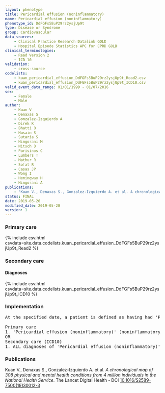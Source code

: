 ```yaml
---
layout: phenotype
title: Pericardial effusion (noninflammatory)
name: Pericardial effusion (noninflammatory)
phenotype_id: DdFGFs5BuP29rz2ysjUp9t 
type: Disease or Syndrome
group: Cardiovascular
data_sources: 
    - Clinical Practice Research Datalink GOLD
    - Hospital Episode Statistics APC for CPRD GOLD
clinical_terminologies: 
    - Read Version 2
    - ICD-10
validation: 
    - cross-source
codelists: 
    - kuan_pericardial_effusion_DdFGFs5BuP29rz2ysjUp9t_Read2.csv
    - kuan_pericardial_effusion_DdFGFs5BuP29rz2ysjUp9t_ICD10.csv
valid_event_data_range: 01/01/1999 - 01/07/2016
sex: 
    - Female
    - Male
author: 
    - Kuan V
    - Denaxas S
    - Gonzalez-Izquierdo A
    - Direk K
    - Bhatti O
    - Husain S
    - Sutaria S
    - Hingorani M
    - Nitsch D
    - Parisinos C
    - Lumbers T
    - Mathur R
    - Sofat R
    - Casas JP
    - Wong I
    - Hemingway H
    - Hingorani A
publications: 
    - 'Kuan V., Denaxas S., Gonzalez-Izquierdo A. et al. A chronological map of 308 physical and mental health conditions from 4 million individuals in the National Health Service. The Lancet Digital Health - DOI: 10.1016/S2589-7500(19)30012-3' 
status: FINAL
date: 2019-05-20
modified_date: 2019-05-20
version: 1
---
```

### Primary care 
{% include csv.html csvdata=site.data.codelists.kuan_pericardial_effusion_DdFGFs5BuP29rz2ysjUp9t_Read2 %}
### Secondary care 
#### Diagnoses 
{% include csv.html csvdata=site.data.codelists.kuan_pericardial_effusion_DdFGFs5BuP29rz2ysjUp9t_ICD10 %}
### Implementation 
<pre>At the specified date, a patient is defined as having had 'Pericardial effusion (noninflammatory)' IF they meet the criteria for any of the following on or before the specified date. The earliest date on which the individual meets any of the following criteria on or before the specified date is defined as the first event date:

Primary care
1. 'Pericardial effusion (noninflammatory)' (noninflammatory) diagnosis or history of diagnosis during a consultation 
OR
Secondary care (ICD10)
1. ALL diagnoses of 'Pericardial effusion (noninflammatory)' (noninflammatory) or history of diagnosis during a hospitalization</pre> 
 
### Publications 
Kuan V., Denaxas S., Gonzalez-Izquierdo A. et al. _A chronological map of 308 physical and mental health conditions from 4 million individuals in the National Health Service_. The Lancet Digital Health - DOI <a href='https://www.thelancet.com/journals/landig/article/PIIS2589-7500(19)30012-3/fulltext'>10.1016/S2589-7500(19)30012-3</a>